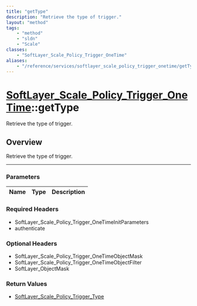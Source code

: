 ```yaml
---
title: "getType"
description: "Retrieve the type of trigger."
layout: "method"
tags:
    - "method"
    - "sldn"
    - "Scale"
classes:
    - "SoftLayer_Scale_Policy_Trigger_OneTime"
aliases:
    - "/reference/services/softlayer_scale_policy_trigger_onetime/getType"
---
```

# [SoftLayer_Scale_Policy_Trigger_OneTime](/reference/services/SoftLayer_Scale_Policy_Trigger_OneTime)::getType

Retrieve the type of trigger.


## Overview 
Retrieve the type of trigger.

-----

### Parameters 
|Name | Type | Description |
| --- | --- | --- |


### Required Headers
* SoftLayer_Scale_Policy_Trigger_OneTimeInitParameters
* authenticate


### Optional Headers
* SoftLayer_Scale_Policy_Trigger_OneTimeObjectMask
* SoftLayer_Scale_Policy_Trigger_OneTimeObjectFilter
* SoftLayer_ObjectMask

### Return Values
* <a href='/reference/datatypes/SoftLayer_Scale_Policy_Trigger_Type'>SoftLayer_Scale_Policy_Trigger_Type </a>




